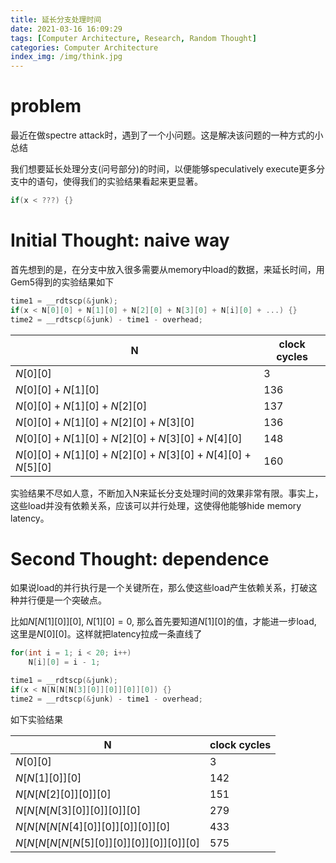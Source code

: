```yaml
---
title: 延长分支处理时间
date: 2021-03-16 16:09:29
tags: [Computer Architecture, Research, Random Thought]
categories: Computer Architecture
index_img: /img/think.jpg
---
```




# problem

最近在做spectre attack时，遇到了一个小问题。这是解决该问题的一种方式的小总结

我们想要延长处理分支(问号部分)的时间，以便能够speculatively execute更多分支中的语句，使得我们的实验结果看起来更显著。

```c
if(x < ???) {}
```

# Initial Thought: naive way

首先想到的是，在分支中放入很多需要从memory中load的数据，来延长时间，用Gem5得到的实验结果如下

```c
time1 = __rdtscp(&junk);
if(x < N[0][0] + N[1][0] + N[2][0] + N[3][0] + N[i][0] + ...) {}
time2 = __rdtscp(&junk) - time1 - overhead;
```

| N                                                 | clock cycles |
| ------------------------------------------------- | ------------ |
| $N[0][0]$                                         | 3            |
| $N[0][0]+N[1][0]$                                 | 136          |
| $N[0][0]+N[1][0]+N[2][0]$                         | 137          |
| $N[0][0]+N[1][0]+N[2][0]+N[3][0]$                 | 136          |
| $N[0][0]+N[1][0]+N[2][0]+N[3][0]+N[4][0]$         | 148          |
| $N[0][0]+N[1][0]+N[2][0]+N[3][0]+N[4][0]+N[5][0]$ | 160          |

实验结果不尽如人意，不断加入N来延长分支处理时间的效果非常有限。事实上，这些load并没有依赖关系，应该可以并行处理，这使得他能够hide memory latency。

# Second Thought: dependence

如果说load的并行执行是一个关键所在，那么使这些load产生依赖关系，打破这种并行便是一个突破点。

比如$N[N[1][0]][0]$, $N[1][0]=0$, 那么首先要知道$N[1][0]$的值，才能进一步load, 这里是$N[0][0]$。这样就把latency拉成一条直线了

```c
for(int i = 1; i < 20; i++)
    N[i][0] = i - 1;

time1 = __rdtscp(&junk);
if(x < N[N[N[N[3][0]][0]][0]][0]) {}
time2 = __rdtscp(&junk) - time1 - overhead;
```

如下实验结果

| N                                       | clock cycles |
| --------------------------------------- | ------------ |
| $N[0][0]$                               | 3            |
| $N[N[1][0]][0]$                         | 142          |
| $N[N[N[2][0]][0]][0]$                   | 151          |
| $N[N[N[N[3][0]][0]][0]][0]$             | 279          |
| $N[N[N[N[N[4][0]][0]][0]][0]][0]$       | 433          |
| $N[N[N[N[N[N[5][0]][0]][0]][0]][0]][0]$ | 575          |

